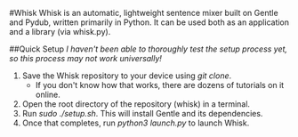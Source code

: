 #Whisk 
Whisk is an automatic, lightweight sentence mixer built on Gentle and Pydub, written primarily in Python.
It can be used both as an application and a library (via whisk.py).

##Quick Setup
*I haven't been able to thoroughly test the setup process yet, so this process may not work universally!*
1. Save the Whisk repository to your device using *git clone*.
	* If you don't know how that works, there are dozens of tutorials on it online.
1. Open the root directory of the repository (whisk) in a terminal.
1. Run *sudo ./setup.sh*. This will install Gentle and its dependencies.
1. Once that completes, run *python3 launch.py* to launch Whisk.
